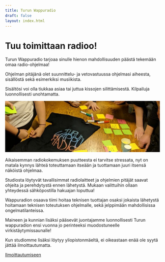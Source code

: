 ```yaml
---
title: Turun Wappuradio
draft: false
layout: index.html
---
```


# Tuu toimittaan radioo!

Turun Wappuradio tarjoaa sinulle hienon mahdollisuuden päästä tekemään omaa radio-ohjelmaa! 

Ohjelman pitäjänä olet suunnittelu- ja vetovastuussa ohjelmasi aiheesta, sisällöstä sekä esimerkiksi musiikista.

Sisältösi voi olla tiukkaa asiaa tai juttua kissojen silittämisestä. Kilpailuja luonnollisesti unohtamatta.

<div class="ImageContainer">
<img alt="ideointi" src="/wapuradio.jpg" />
</div>

Aikaisemman radiokokemuksen puutteesta ei tarvitse stressata, nyt on matala kynnys lähteä toteuttamaan itseään ja tuottamaan juuri itsensä näköistä ohjelmaa.

Studiosta löytyvät tavallisimmat radiolaitteet ja ohjelmien pitäjät saavat ohjeita ja perehdytystä ennen lähetystä. Mukaan valittuihin ollaan yhteydessä sähköpostilla hakuajan loputtua!

Wappuradion osaava tiimi hoitaa teknisen tuottajan osaksi jokaista lähetystä hoitamaan teknisen toteutuksen ohjelmalle, sekä jelppimään mahdollisissa ongelmatilanteissa.

Maineen ja kunnian lisäksi pääsevät juontajamme luonnollisesti Turun wappuradion ensi vuonna jo perinteeksi muodostuneelle virkistäytymissaunalle!

Kun studiomme lisäksi löytyy yliopistonmäeltä, ei oikeastaan enää ole syytä jättää ilmoittautumatta.

<div class="ButtonContainer">
  <a target="_blank" href="https://docs.google.com/forms/d/e/1FAIpQLSc31k3F5wsiqGsSPAShgZXXIamzer0y1gXy1D4_wU66CT8M7A/viewform">Ilmoittautumiseen</a>
</div>